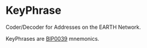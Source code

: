 # KeyPhrase

Coder/Decoder for Addresses on the EARTH Network.

KeyPhrases are [BIP0039](https://github.com/bitcoin/bips/blob/master/bip-0039.mediawiki) mnemonics.
